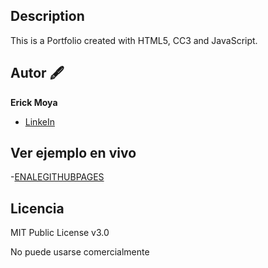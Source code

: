 ## Description

This is a Portfolio created with HTML5, CC3 and JavaScript.

## Autor 🖋
**Erick Moya**

* [LinkeIn](www.linkedin.com/in/DeveloperEM/)

## Ver ejemplo en vivo
-[ENALEGITHUBPAGES](ENLACEGITHUBPAGES)

## Licencia
MIT Public License v3.0

No puede usarse comercialmente
